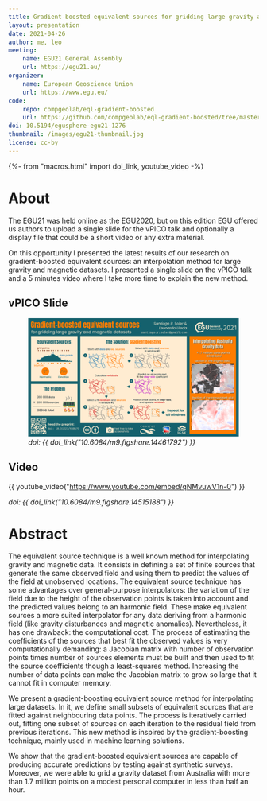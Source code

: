 ```yaml
---
title: Gradient-boosted equivalent sources for gridding large gravity and magnetic datasets
layout: presentation
date: 2021-04-26
author: me, leo
meeting:
    name: EGU21 General Assembly
    url: https://egu21.eu/
organizer:
    name: European Geoscience Union
    url: https://www.egu.eu/
code:
    repo: compgeolab/eql-gradient-boosted
    url: https://github.com/compgeolab/eql-gradient-boosted/tree/master/presentations/egu21
doi: 10.5194/egusphere-egu21-1276
thumbnail: /images/egu21-thumbnail.jpg
license: cc-by
---
```

{%- from "macros.html" import doi_link, youtube_video -%}

# About

The EGU21 was held online as the EGU2020, but on this edition EGU offered us
authors to upload a single slide for the vPICO talk and optionally a display
file that could be a short video or any extra material.

On this opportunity I presented the latest results of our research on
gradient-boosted equivalent sources: an interpolation method for large gravity
and magnetic datasets. I presented a single slide on the vPICO talk and
a 5 minutes video where I take more time to explain the new method.

## vPICO Slide

<figure>
<img src="/images/egu21.png" alt="EGU21 vPICO Slide">
<figcaption class="text-left">
    <em>
        doi:
        {{ doi_link("10.6084/m9.figshare.14461792") }}
    </em>
</figcaption>
</figure>

## Video

{{ youtube_video("https://www.youtube.com/embed/qNMvuwV1n-0") }}

*doi: {{ doi_link("10.6084/m9.figshare.14515188") }}*


# Abstract

The equivalent source technique is a well known method for interpolating
gravity and magnetic data. It consists in defining a set of finite sources that
generate the same observed field and using them to predict the values of the
field at unobserved locations. The equivalent source technique has some
advantages over general-purpose interpolators: the variation of the field due
to the height of the observation points is taken into account and the predicted
values belong to an harmonic field. These make equivalent sources a more suited
interpolator for any data deriving from a harmonic field (like gravity
disturbances and magnetic anomalies). Nevertheless, it has one drawback: the
computational cost. The process of estimating the coefficients of the sources
that best fit the observed values is very computationally demanding: a Jacobian
matrix with number of observation points times number of sources elements must
be built and then used to fit the source coefficients though a least-squares
method. Increasing the number of data points can make the Jacobian matrix to
grow so large that it cannot fit in computer memory.

We present a gradient-boosting equivalent source method for interpolating large
datasets. In it, we define small subsets of equivalent sources that are fitted
against neighbouring data points. The process is iteratively carried out,
fitting one subset of sources on each iteration to the residual field from
previous iterations. This new method is inspired by the gradient-boosting
technique, mainly used in machine learning solutions.

We show that the gradient-boosted equivalent sources are capable of producing
accurate predictions by testing against synthetic surveys. Moreover, we were
able to grid a gravity dataset from Australia with more than 1.7 million points
on a modest personal computer in less than half an hour.
